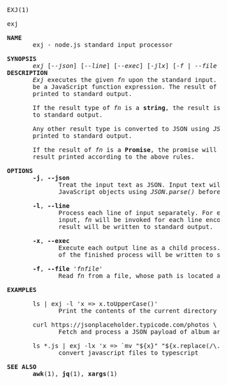 <pre>
  EXJ(1)
  
  exj
  
  <b>NAME</b>
         exj - node.js standard input processor
  
  <b>SYNOPSIS</b>
         <em>exj</em> [<em>--json</em>] [<em>--line</em>] [<em>--exec</em>] [<em>-jlx</em>] [<em>-f</em> | <em>--file</em> 'fnfile' ] ['fn']
  <b>DESCRIPTION</b>
         <em>Exj</em> executes the given <em>fn</em> upon the standard input. <em>Fn</em> is expected to
         be a JavaScript function expression. The result of <em>fn</em> execution is 
         printed to standard output.
         
         If the result type of <em>fn</em> is a <b>string</b>, the result is printed directly
         to standard output.
        
         Any other result type is converted to JSON using <em>JSON.stringify()</em> and
         printed to standard output.
  
         If the result of <em>fn</em> is a <b>Promise</b>, the promise will be resolved and the
         result printed according to the above rules.
  
  <b>OPTIONS</b>
         <b>-j</b>, <b>--json</b>
                Treat the input text as JSON. Input text will be parsed to
                JavaScript objects using <em>JSON.parse()</em> before being passed to <em>fn</em>.
  
         <b>-l</b>, <b>--line</b>
                Process each line of input separately. For each line of standard
                input, <em>fn</em> will be invoked for each line encountered, and the
                result will be written to standard output.
  
         <b>-x</b>, <b>--exec</b>
                Execute each output line as a child process. The standard output
                of the finished process will be written to standard out.

         <b>-f</b>, <b>--file</b> <em>'fnfile'</em>
                Read <em>fn</em> from a file, whose path is located at <em>'fnfile'</em>.
  
  <b>EXAMPLES</b>
  
         ls | exj -l 'x => x.toUpperCase()'
                Print the contents of the current directory in uppercase
  
         curl https://jsonplaceholder.typicode.com/photos \ | exj -j 'res => res.map((image) => `${image.title} - ${image.thumbnailUrl}`).join('\n')'
                Fetch and process a JSON payload of album artwork
  
         ls *.js | exj -lx 'x => `mv "${x}" "${x.replace(/\.js$/, ".ts")}"`'
                convert javascript files to typescript
  
  <b>SEE ALSO</b>
         <b>awk</b>(1), <b>jq</b>(1), <b>xargs</b>(1)
  
</pre>